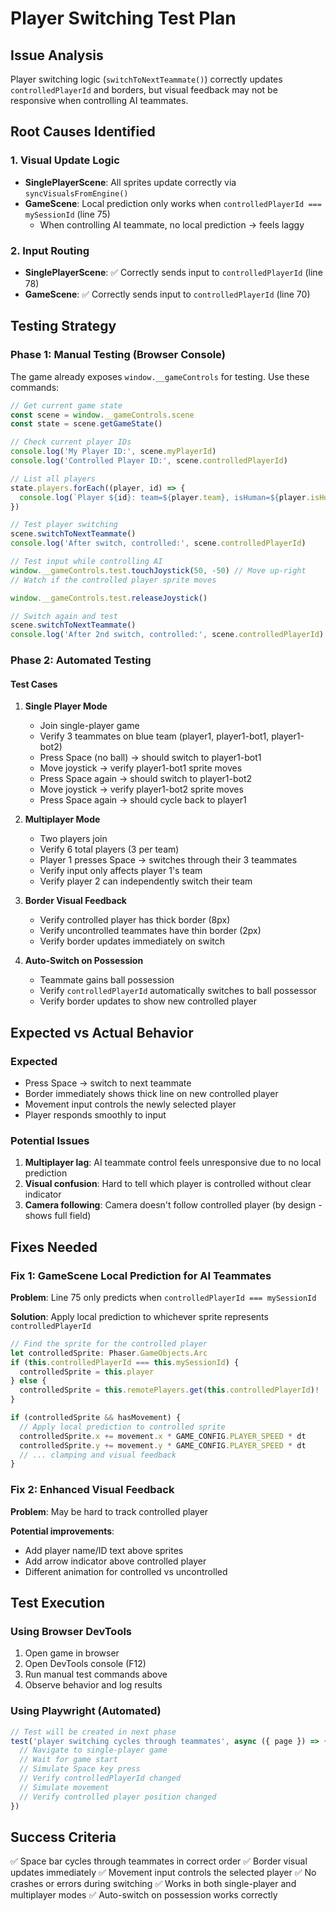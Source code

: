 # Player Switching Test Plan

## Issue Analysis
Player switching logic (`switchToNextTeammate()`) correctly updates `controlledPlayerId` and borders, but visual feedback may not be responsive when controlling AI teammates.

## Root Causes Identified

### 1. Visual Update Logic
- **SinglePlayerScene**: All sprites update correctly via `syncVisualsFromEngine()`
- **GameScene**: Local prediction only works when `controlledPlayerId === mySessionId` (line 75)
  - When controlling AI teammate, no local prediction → feels laggy

### 2. Input Routing
- **SinglePlayerScene**: ✅ Correctly sends input to `controlledPlayerId` (line 78)
- **GameScene**: ✅ Correctly sends input to `controlledPlayerId` (line 70)

## Testing Strategy

### Phase 1: Manual Testing (Browser Console)

The game already exposes `window.__gameControls` for testing. Use these commands:

```javascript
// Get current game state
const scene = window.__gameControls.scene
const state = scene.getGameState()

// Check current player IDs
console.log('My Player ID:', scene.myPlayerId)
console.log('Controlled Player ID:', scene.controlledPlayerId)

// List all players
state.players.forEach((player, id) => {
  console.log(`Player ${id}: team=${player.team}, isHuman=${player.isHuman}`)
})

// Test player switching
scene.switchToNextTeammate()
console.log('After switch, controlled:', scene.controlledPlayerId)

// Test input while controlling AI
window.__gameControls.test.touchJoystick(50, -50) // Move up-right
// Watch if the controlled player sprite moves

window.__gameControls.test.releaseJoystick()

// Switch again and test
scene.switchToNextTeammate()
console.log('After 2nd switch, controlled:', scene.controlledPlayerId)
```

### Phase 2: Automated Testing

#### Test Cases

1. **Single Player Mode**
   - Join single-player game
   - Verify 3 teammates on blue team (player1, player1-bot1, player1-bot2)
   - Press Space (no ball) → should switch to player1-bot1
   - Move joystick → verify player1-bot1 sprite moves
   - Press Space again → should switch to player1-bot2
   - Move joystick → verify player1-bot2 sprite moves
   - Press Space again → should cycle back to player1

2. **Multiplayer Mode**
   - Two players join
   - Verify 6 total players (3 per team)
   - Player 1 presses Space → switches through their 3 teammates
   - Verify input only affects player 1's team
   - Verify player 2 can independently switch their team

3. **Border Visual Feedback**
   - Verify controlled player has thick border (8px)
   - Verify uncontrolled teammates have thin border (2px)
   - Verify border updates immediately on switch

4. **Auto-Switch on Possession**
   - Teammate gains ball possession
   - Verify `controlledPlayerId` automatically switches to ball possessor
   - Verify border updates to show new controlled player

## Expected vs Actual Behavior

### Expected
- Press Space → switch to next teammate
- Border immediately shows thick line on new controlled player
- Movement input controls the newly selected player
- Player responds smoothly to input

### Potential Issues
1. **Multiplayer lag**: AI teammate control feels unresponsive due to no local prediction
2. **Visual confusion**: Hard to tell which player is controlled without clear indicator
3. **Camera following**: Camera doesn't follow controlled player (by design - shows full field)

## Fixes Needed

### Fix 1: GameScene Local Prediction for AI Teammates
**Problem**: Line 75 only predicts when `controlledPlayerId === mySessionId`

**Solution**: Apply local prediction to whichever sprite represents `controlledPlayerId`

```typescript
// Find the sprite for the controlled player
let controlledSprite: Phaser.GameObjects.Arc
if (this.controlledPlayerId === this.mySessionId) {
  controlledSprite = this.player
} else {
  controlledSprite = this.remotePlayers.get(this.controlledPlayerId)!
}

if (controlledSprite && hasMovement) {
  // Apply local prediction to controlled sprite
  controlledSprite.x += movement.x * GAME_CONFIG.PLAYER_SPEED * dt
  controlledSprite.y += movement.y * GAME_CONFIG.PLAYER_SPEED * dt
  // ... clamping and visual feedback
}
```

### Fix 2: Enhanced Visual Feedback
**Problem**: May be hard to track controlled player

**Potential improvements**:
- Add player name/ID text above sprites
- Add arrow indicator above controlled player
- Different animation for controlled vs uncontrolled

## Test Execution

### Using Browser DevTools
1. Open game in browser
2. Open DevTools console (F12)
3. Run manual test commands above
4. Observe behavior and log results

### Using Playwright (Automated)
```javascript
// Test will be created in next phase
test('player switching cycles through teammates', async ({ page }) => {
  // Navigate to single-player game
  // Wait for game start
  // Simulate Space key press
  // Verify controlledPlayerId changed
  // Simulate movement
  // Verify controlled player position changed
})
```

## Success Criteria

✅ Space bar cycles through teammates in correct order
✅ Border visual updates immediately
✅ Movement input controls the selected player
✅ No crashes or errors during switching
✅ Works in both single-player and multiplayer modes
✅ Auto-switch on possession works correctly
